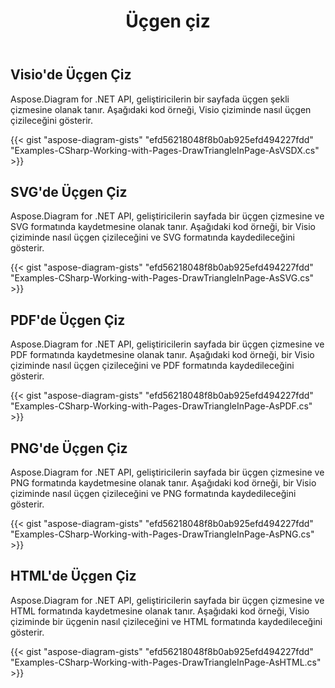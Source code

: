 ﻿---
title: Üçgen çiz
type: docs
weight: 60
url: /tr/net/drawing/draw-triangle
description: Bu bölüm visio numaralı sayfada Aspose.Diagram ile nasıl üçgen çizileceğini açıklar. C# kullanarak üçgen çizmeyi ve pdf, svg, html, image, xps ve diğer formatlarda kaydetmeyi destekler.
---
## **Visio'de Üçgen Çiz**
Aspose.Diagram for .NET API, geliştiricilerin bir sayfada üçgen şekli çizmesine olanak tanır. Aşağıdaki kod örneği, Visio çiziminde nasıl üçgen çizileceğini gösterir.

{{< gist "aspose-diagram-gists" "efd56218048f8b0ab925efd494227fdd" "Examples-CSharp-Working-with-Pages-DrawTriangleInPage-AsVSDX.cs" >}}

## **SVG'de Üçgen Çiz**
Aspose.Diagram for .NET API, geliştiricilerin sayfada bir üçgen çizmesine ve SVG formatında kaydetmesine olanak tanır. Aşağıdaki kod örneği, bir Visio çiziminde nasıl üçgen çizileceğini ve SVG formatında kaydedileceğini gösterir.

{{< gist "aspose-diagram-gists" "efd56218048f8b0ab925efd494227fdd" "Examples-CSharp-Working-with-Pages-DrawTriangleInPage-AsSVG.cs" >}}

## **PDF'de Üçgen Çiz**
Aspose.Diagram for .NET API, geliştiricilerin sayfada bir üçgen çizmesine ve PDF formatında kaydetmesine olanak tanır. Aşağıdaki kod örneği, bir Visio çiziminde nasıl üçgen çizileceğini ve PDF formatında kaydedileceğini gösterir.

{{< gist "aspose-diagram-gists" "efd56218048f8b0ab925efd494227fdd" "Examples-CSharp-Working-with-Pages-DrawTriangleInPage-AsPDF.cs" >}}

## **PNG'de Üçgen Çiz**
Aspose.Diagram for .NET API, geliştiricilerin sayfada bir üçgen çizmesine ve PNG formatında kaydetmesine olanak tanır. Aşağıdaki kod örneği, bir Visio çiziminde nasıl üçgen çizileceğini ve PNG formatında kaydedileceğini gösterir.

{{< gist "aspose-diagram-gists" "efd56218048f8b0ab925efd494227fdd" "Examples-CSharp-Working-with-Pages-DrawTriangleInPage-AsPNG.cs" >}}

## **HTML'de Üçgen Çiz**
Aspose.Diagram for .NET API, geliştiricilerin sayfada bir üçgen çizmesine ve HTML formatında kaydetmesine olanak tanır. Aşağıdaki kod örneği, Visio çiziminde bir üçgenin nasıl çizileceğini ve HTML formatında kaydedileceğini gösterir.

{{< gist "aspose-diagram-gists" "efd56218048f8b0ab925efd494227fdd" "Examples-CSharp-Working-with-Pages-DrawTriangleInPage-AsHTML.cs" >}}
